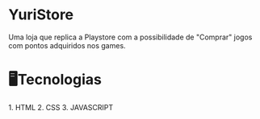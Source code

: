 # YuriStore
Uma loja que replica a Playstore com a possibilidade de "Comprar" jogos com pontos adquiridos nos games.

<h1>🖥️Tecnologias</h1>
1. HTML 
2. CSS
3. JAVASCRIPT

